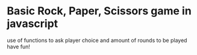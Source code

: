 # Basic Rock, Paper, Scissors game in javascript  
use of functions to ask player choice and amount of rounds to be played  
have fun!  
